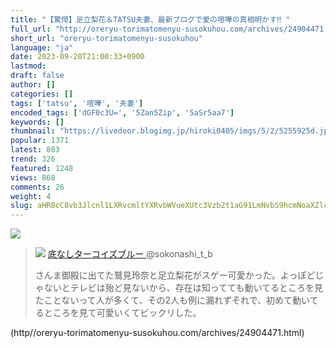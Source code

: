 ```yaml
---
title: "【驚愕】足立梨花＆TATSU夫妻、最新ブログで愛の喧嘩の真相明かす‼ "
full_url: "http://oreryu-torimatomenyu-susokuhou.com/archives/24904471.html"
short_url: "oreryu-torimatomenyu-susokuhou"
language: "ja"
date: 2023-09-20T21:00:33+0900
lastmod: 
draft: false
author: []
categories: []
tags: ['tatsu', '喧嘩', '夫妻']
encoded_tags: ['dGF0c3U=', '5Zan5Zip', '5aSr5aa7']
keywords: []
thumbnail: "https://livedoor.blogimg.jp/hiroki0405/imgs/5/2/5255925d.jpg"
popular: 1371
latest: 803
trend: 326
featured: 1248
views: 868
comments: 26
weight: 4
slug: aHR0cC8vb3Jlcnl1LXRvcmltYXRvbWVueXUtc3Vzb2t1aG91LmNvbS9hcmNoaXZlcy8yNDkwNDQ3MS5odG1s
---
```


![](https://livedoor.blogimg.jp/hiroki0405/imgs/5/2/5255925d.jpg)

<blockquote id='twibodyCqyquHyLwX'> <p> <img src='https//livedoor.blogimg.jp/hiroki0405/imgs/1/d/1db13905.jpg'> <a target='_blank' href='https//twitter.com/sokonashi_t_b/status/1704105573233709327'>底なしターコイズブルー </a> @sokonashi_t_b </p> <p id='twitextCqyquHyLwX'> さんま御殿に出てた鷲見玲奈と足立梨花がスゲー可愛かった。よっぽどじゃないとテレビは殆ど見ないから、存在は知ってても動いてるところを見たことないって人が多くて、その2人も例に漏れずそれで、初めて動いてるところを見て可愛いくてビックリした。 </p> </blockquote> 

(http//oreryu-torimatomenyu-susokuhou.com/archives/24904471.html)
